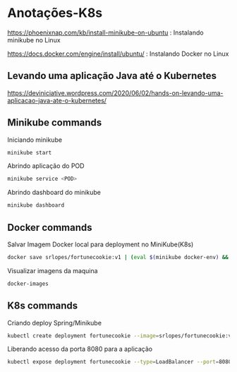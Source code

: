 # Anotações-K8s

https://phoenixnap.com/kb/install-minikube-on-ubuntu : Instalando minikube no Linux

https://docs.docker.com/engine/install/ubuntu/ : Instalando Docker no Linux


## Levando uma aplicação Java até o Kubernetes

https://deviniciative.wordpress.com/2020/06/02/hands-on-levando-uma-aplicacao-java-ate-o-kubernetes/


## Minikube commands

 Iniciando minikube
```bash 
minikube start 
``` 

Abrindo aplicação do POD
```bash 
minikube service <POD>
``` 

Abrindo dashboard do minikube
```bash   
minikube dashboard
``` 

## Docker commands

Salvar Imagem Docker local para deployment no MiniKube(K8s)
```bash   
docker save srlopes/fortunecookie:v1 | (eval $(minikube docker-env) && docker load) 
``` 

Visualizar imagens da maquina
```bash   
docker-images
``` 

## K8s commands

Criando deploy Spring/Minikube
```bash   
kubectl create deployment fortunecookie --image=srlopes/fortunecookie:v1  
``` 

Liberando acesso da porta 8080 para a aplicação
```bash   
kubectl expose deployment fortunecookie --type=LoadBalancer --port=8080   
``` 







